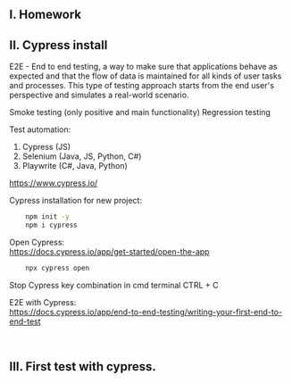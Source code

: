 
## I. Homework

## II. Cypress install

E2E - End to end testing, a way to make sure that applications behave as expected and that the flow of data is maintained for all kinds of user tasks and processes. This type of testing approach starts from the end user's perspective and simulates a real-world scenario.

Smoke testing (only positive and main functionality)
Regression testing

Test automation:
1. Cypress (JS)
2. Selenium (Java, JS, Python, C#)
3. Playwrite (C#, Java, Python)
   

https://www.cypress.io/  

Cypress installation for new project:  
```cmd
    npm init -y
    npm i cypress
```

Open Cypress:  
https://docs.cypress.io/app/get-started/open-the-app  

```cmd
    npx cypress open
```

Stop Cypress key combination in cmd terminal CTRL + C

E2E with Cypress:  
https://docs.cypress.io/app/end-to-end-testing/writing-your-first-end-to-end-test 



<br>

## III. First test with cypress.


